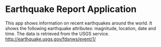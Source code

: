 # Earthquake Report Application
This app shows information on recent earthquakes around the world.
It shows the following earthquake attributes: magnitude, location, date and time.
The data is retrieved from the USGS service. http://earthquake.usgs.gov/fdsnws/event/1/
